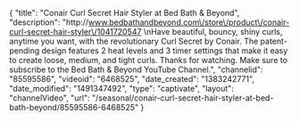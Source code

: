 {
    "title": "Conair Curl Secret Hair Styler at Bed Bath & Beyond",
    "description": "http:\/\/www.bedbathandbeyond.com\/store\/product\/conair-curl-secret-hair-styler\/1041720547 \nHave beautiful, bouncy, shiny curls, anytime you want, with the revolutionary Curl Secret by Conair. The patent-pending design features 2 heat levels and 3 timer settings that make it easy to create loose, medium, and tight curls. Thanks for watching. Make sure to subscribe to the Bed Bath & Beyond YouTube Channel.",
    "channelid": "85595586",
    "videoid": "6468525",
    "date_created": "1383242771",
    "date_modified": "1491347492",
    "type": "captivate",
    "layout": "channelVideo",
    "url": "\/seasonal\/conair-curl-secret-hair-styler-at-bed-bath-beyond\/85595586-6468525"
}